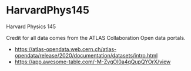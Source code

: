# HarvardPhys145
Harvard Physics 145

Credit for all data comes from the ATLAS Collaboration Open data portals.
- https://atlas-opendata.web.cern.ch/atlas-opendata/release/2020/documentation/datasets/intro.html
- https://app.awesome-table.com/-M-ZvgOl0a4qQupQYOrX/view